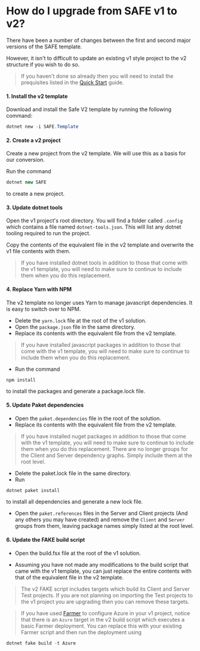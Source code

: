 # How do I upgrade from SAFE v1 to v2?

There have been a number of changes between the first and second major versions of the SAFE template.

However, it isn't to difficult to update an existing v1 style project to the v2 structure if you wish to do so.

> If you haven't done so already then you will need to install the prequisites listed in the [Quick Start](http://localhost:8000/quickstart/) guide.

#### 1. Install the v2 template

Download and install the Safe V2 template by running the following command:

```powershell
dotnet new -i SAFE.Template
```

#### 2. Create a v2 project

Create a new project from the v2 template. We will use this as a basis for our conversion.

Run the command
```fsharp
dotnet new SAFE
```
to create a new project.

#### 3. Update dotnet tools

Open the v1 project's root directory. You will find a folder called `.config` which contains a file named `dotnet-tools.json`. This will list any dotnet tooling required to run the project.

Copy the contents of the equivalent file in the v2 template and overwrite the v1 file contents with them.

> If you have installed dotnet tools in addition to those that come with the v1 template, you will need to make sure to continue to include them when you do this replacement.

#### 4. Replace Yarn with NPM

The v2 template no longer uses Yarn to manage javascript dependencies. It is easy to switch over to NPM. 

- Delete the `yarn.lock` file at the root of the v1 solution.
- Open the `package.json` file in the same directory.
- Replace its contents with the equivalent file from the v2 template.

> If you have installed javascript packages in addition to those that come with the v1 template, you will need to make sure to continue to include them when you do this replacement.

- Run the command
```powershell
npm install
```
to install the packages and generate a package.lock file.

#### 5. Update Paket dependencies

- Open the `paket.dependencies` file in the root of the solution.
- Replace its contents with the equivalent file from the v2 template.

> If you have installed nuget packages in addition to those that come with the v1 template, you will need to make sure to continue to include them when you do this replacement. There are no longer groups for the Client and Server dependency graphs. Simply include them at the root level.

- Delete the paket.lock file in the same directory.
- Run 
```powershell
dotnet paket install
```
to install all dependencies and generate a new lock file.

- Open the `paket.references` files in the Server and Client projects (And any others you may have created) and remove the `Client` and `Server` groups from them, leaving package names simply listed at the root level.

#### 6. Update the FAKE build script

- Open the build.fsx file at the root of the v1 solution.

- Assuming you have not made any modifications to the build script that came with the v1 template, you can just replace the entire contents with that of the equivalent file in the v2 template.

> The v2 FAKE script includes targets which build its Client and Server Test projects. If you are not planning on importing the Test projects to the v1 project you are upgrading then you can remove these targets.

> If you have used [Farmer](https://compositionalit.github.io/farmer/) to configure Azure in your v1 project, notice that there is an `Azure` target in the v2 build script which executes a basic Farmer deployment. You can replace this with your existing Farmer script and then run the deployment using
```powershell
dotnet fake build -t Azure
```

